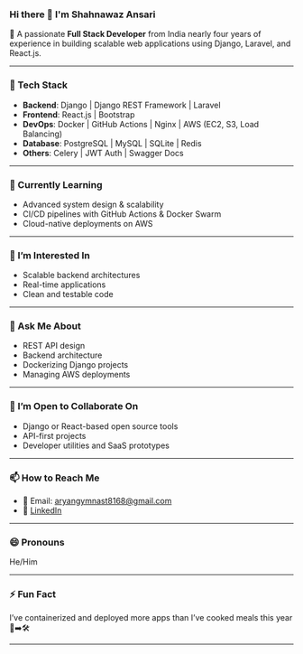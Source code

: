### Hi there 👋 I'm Shahnawaz Ansari

🚀 A passionate **Full Stack Developer** from India nearly four years of experience in building scalable web applications using Django, Laravel, and React.js.

---

### 🧰 Tech Stack

- **Backend**: Django | Django REST Framework | Laravel
- **Frontend**: React.js | Bootstrap
- **DevOps**: Docker | GitHub Actions | Nginx | AWS (EC2, S3, Load Balancing)
- **Database**: PostgreSQL | MySQL | SQLite | Redis
- **Others**: Celery | JWT Auth | Swagger Docs

---

### 🌱 Currently Learning
- Advanced system design & scalability
- CI/CD pipelines with GitHub Actions & Docker Swarm
- Cloud-native deployments on AWS

---

### 👀 I’m Interested In
- Scalable backend architectures
- Real-time applications
- Clean and testable code

---

### 💬 Ask Me About
- REST API design
- Backend architecture
- Dockerizing Django projects
- Managing AWS deployments

---

### 🤝 I’m Open to Collaborate On
- Django or React-based open source tools
- API-first projects
- Developer utilities and SaaS prototypes

---

### 📫 How to Reach Me
- 📧 Email: aryangymnast8168@gmail.com
- 💼 [LinkedIn](https://www.linkedin.com/in/shahnawaz-ansari-8386a01b1)

---

### 😄 Pronouns
He/Him

---

### ⚡ Fun Fact
I’ve containerized and deployed more apps than I’ve cooked meals this year 🍜➡️🛠️

---

<!---
Shahnawaz-A/Shahnawaz-A is a ✨ special ✨ repository because its `README.md` (this file) appears on your GitHub profile.
You can click the Preview link to take a look at your changes.
--->
